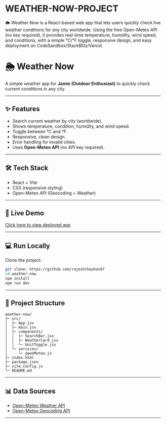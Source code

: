 # WEATHER-NOW-PROJECT
🌦 Weather Now is a React-based web app that lets users quickly check live weather conditions for any city worldwide. Using the free Open-Meteo API (no key required), it provides real-time temperature, humidity, wind speed, and conditions, with a simple °C/°F toggle, responsive design, and easy deployment on CodeSandbox/StackBlitz/Vercel.



# 🌦 Weather Now

A simple weather app for **Jamie (Outdoor Enthusiast)** to quickly check current conditions in any city.

---

## ✨ Features
- Search current weather by city (worldwide).
- Shows temperature, condition, humidity, and wind speed.
- Toggle between °C and °F.
- Responsive, clean design.
- Error handling for invalid cities.
- Uses **Open-Meteo API** (no API key required).

---

## 🛠 Tech Stack
- React + Vite
- CSS (responsive styling)
- Open-Meteo API (Geocoding + Weather)

---

## 🚀 Live Demo
[Click here to view deployed app]( https://www.linkedin.com/posts/raju-sabhavath-0bb4a9224_i-built-weather-now-a-simple-and-user-friendly-activity-7369318128939360256-Ya1X?utm_source=share&utm_medium=member_desktop&rcm=ACoAADhQV08BrzzrwRes98h9guo0ES95h49d8qk )

---

## 💻 Run Locally
Clone the project:
```bash
git clone: https://github.com/rajeshchauhan97
cd weather-now
npm install
npm run dev
````

---

## 📂 Project Structure

```
weather-now/
├─ src/
│  ├─ App.jsx
│  ├─ main.jsx
│  ├─ components/
│  │  ├─ SearchBar.jsx
│  │  ├─ WeatherCard.jsx
│  │  └─ UnitToggle.jsx
│  └─ services/
│     └─ openMeteo.js
├─ index.html
├─ package.json
├─ vite.config.js
└─ README.md
```

---

## 📊 Data Sources

* [Open-Meteo Weather API](https://open-meteo.com/)
* [Open-Meteo Geocoding API](https://open-meteo.com/en/docs/geocoding-api)

----


